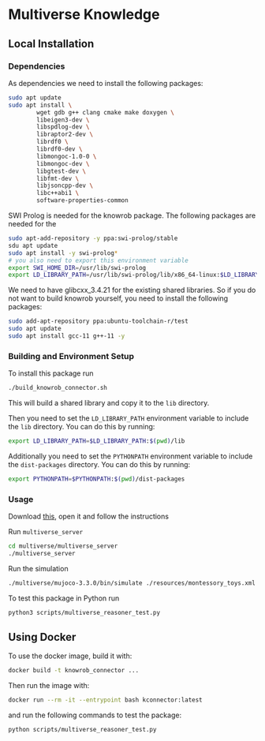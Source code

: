 # Multiverse Knowledge

## Local Installation

### Dependencies

As dependencies we need to install the following packages:

```bash
sudo apt update
sudo apt install \
        wget gdb g++ clang cmake make doxygen \
        libeigen3-dev \
        libspdlog-dev \
        libraptor2-dev \
        librdf0 \
        librdf0-dev \
        libmongoc-1.0-0 \
        libmongoc-dev \
        libgtest-dev \
        libfmt-dev \
        libjsoncpp-dev \
        libc++abi1 \
        software-properties-common
```

SWI Prolog is needed for the knowrob package. The following packages are needed for the

```bash
sudo apt-add-repository -y ppa:swi-prolog/stable
sdu apt update
sudo apt install -y swi-prolog*
# you also need to export this environment variable
export SWI_HOME_DIR=/usr/lib/swi-prolog
export LD_LIBRARY_PATH=/usr/lib/swi-prolog/lib/x86_64-linux:$LD_LIBRARY_PATH
```

We need to have glibcxx_3.4.21 for the existing shared libraries. So if you do not want
to build knowrob yourself, you need to install the following packages:

```bash
sudo add-apt-repository ppa:ubuntu-toolchain-r/test
sudo apt update
sudo apt install gcc-11 g++-11 -y
```

### Building and Environment Setup

To install this package run 

```bash
./build_knowrob_connector.sh
```

This will build a shared library and copy it to the `lib` directory.

Then you need to set the `LD_LIBRARY_PATH` environment variable to include the `lib` directory. You can do this by running:

```bash
export LD_LIBRARY_PATH=$LD_LIBRARY_PATH:$(pwd)/lib
```

Additionally you need to set the `PYTHONPATH` environment variable to include the `dist-packages` directory. You can do this by running:

```bash
export PYTHONPATH=$PYTHONPATH:$(pwd)/dist-packages
```

### Usage

Download [this](https://nc.uni-bremen.de/index.php/s/Pc8am8SpoQLA9cF), open it and follow the instructions

Run `multiverse_server`

```bash
cd multiverse/multiverse_server
./multiverse_server
```

Run the simulation

```bash
./multiverse/mujoco-3.3.0/bin/simulate ./resources/montessory_toys.xml
```

To test this package in Python run

```bash
python3 scripts/multiverse_reasoner_test.py 
```

## Using Docker

To use the docker image, build it with:

```bash
docker build -t knowrob_connector ...
```

Then run the image with:

```bash
docker run --rm -it --entrypoint bash kconnector:latest
```

and run the following commands to test the package:

```bash
python scripts/multiverse_reasoner_test.py
````